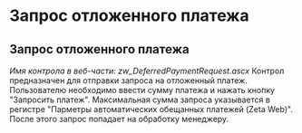 ﻿---
description: 2.4.7
---
# Запрос отложенного платежа
## Запрос отложенного платежа
*Имя контрола в веб-части: zw_DeferredPaymentRequest.ascx*
Контрол предназначен для отправки запроса на отложенный платеж. 
Пользователю необходимо ввести сумму платежа и нажать кнопку "Запросить платеж". Максимальная сумма запроса указывается в регистре "Парметры автоматических обещанных платежей (Zeta Web)".
После этого запрос попадает на обработку менеджеру.
